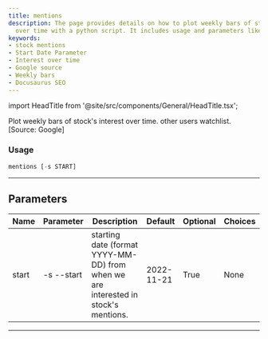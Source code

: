 ```yaml
---
title: mentions
description: The page provides details on how to plot weekly bars of stock's interest
  over time with a python script. It includes usage and parameters like start date.
keywords:
- stock mentions
- Start Date Parameter
- Interest over time
- Google source
- Weekly bars
- Docusaurus SEO
---
```


import HeadTitle from '@site/src/components/General/HeadTitle.tsx';

<HeadTitle title="stocks /ba/mentions - Reference | OpenBB Terminal Docs" />

Plot weekly bars of stock's interest over time. other users watchlist. [Source: Google]

### Usage

```python wordwrap
mentions [-s START]
```

---

## Parameters

| Name | Parameter | Description | Default | Optional | Choices |
| ---- | --------- | ----------- | ------- | -------- | ------- |
| start | -s  --start | starting date (format YYYY-MM-DD) from when we are interested in stock's mentions. | 2022-11-21 | True | None |

---
